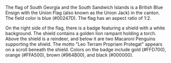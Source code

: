 The flag of South Georgia and the South Sandwich Islands is a British Blue Ensign with the Union Flag (also known as the Union Jack) in the canton. The field color is blue (#00247D). The flag has an aspect ratio of 1:2.

On the right side of the flag, there is a badge featuring a shield with a white background. The shield contains a golden lion rampant holding a torch. Above the shield is a reindeer, and below it are two Macaroni Penguins supporting the shield. The motto "Leo Terram Propriam Protegat" appears on a scroll beneath the shield. Colors on the badge include gold (#FFD700), orange (#FFA500), brown (#964B00), and black (#000000).